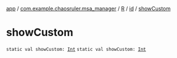 [app](../../../index.md) / [com.example.chaosruler.msa_manager](../../index.md) / [R](../index.md) / [id](index.md) / [showCustom](.)

# showCustom

`static val showCustom: `[`Int`](https://kotlinlang.org/api/latest/jvm/stdlib/kotlin/-int/index.html)
`static val showCustom: `[`Int`](https://kotlinlang.org/api/latest/jvm/stdlib/kotlin/-int/index.html)